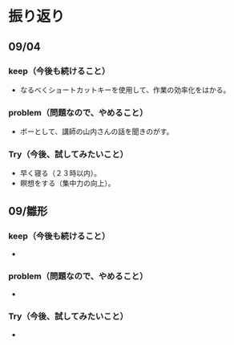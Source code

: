 # 振り返り

## 09/04

### keep（今後も続けること）

- なるべくショートカットキーを使用して、作業の効率化をはかる。

### problem（問題なので、やめること）

- ボーとして、講師の山内さんの話を聞きのがす。　　

### Try（今後、試してみたいこと）

- 早く寝る（２３時以内）。
- 瞑想をする（集中力の向上）。



## 09/雛形

### keep（今後も続けること）

- 

### problem（問題なので、やめること）

- 

### Try（今後、試してみたいこと）

-